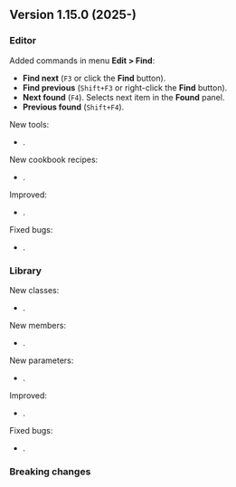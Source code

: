 ## Version 1.15.0 (2025-)

### Editor

Added commands in menu **Edit > Find**:
- **Find next** (`F3` or click the **Find** button).
- **Find previous** (`Shift+F3` or right-click the **Find** button).
- **Next found** (`F4`). Selects next item in the **Found** panel.
- **Previous found** (`Shift+F4`).

New tools:
- .

New cookbook recipes:
- .

Improved:
- .

Fixed bugs:
- .

### Library
New classes:
- .

New members:
- .

New parameters:
- .

Improved:
- .

Fixed bugs:
- .

### Breaking changes

